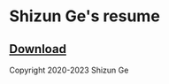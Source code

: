 # Shizun Ge's resume

## [Download](https://github.com/shizunge/resume/releases/latest/download/shizun_ge_resume.pdf)

Copyright 2020-2023 Shizun Ge
